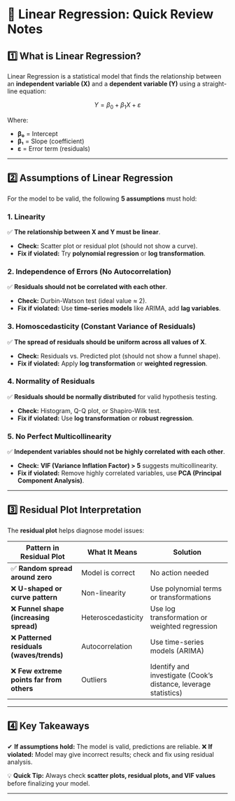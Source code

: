 # 📌 Linear Regression: Quick Review Notes

## 1️⃣ What is Linear Regression?
Linear Regression is a statistical model that finds the relationship between an **independent variable (X)** and a **dependent variable (Y)** using a straight-line equation:

```math
Y = β_0 + β_1X + ε
```

Where:
- **β₀** = Intercept
- **β₁** = Slope (coefficient)
- **ε** = Error term (residuals)

---

## 2️⃣ Assumptions of Linear Regression
For the model to be valid, the following **5 assumptions** must hold:

### **1. Linearity**
✅ **The relationship between X and Y must be linear**.
- **Check:** Scatter plot or residual plot (should not show a curve).
- **Fix if violated:** Try **polynomial regression** or **log transformation**.

### **2. Independence of Errors (No Autocorrelation)**
✅ **Residuals should not be correlated with each other**.
- **Check:** Durbin-Watson test (ideal value ≈ 2).
- **Fix if violated:** Use **time-series models** like ARIMA, add **lag variables**.

### **3. Homoscedasticity (Constant Variance of Residuals)**
✅ **The spread of residuals should be uniform across all values of X**.
- **Check:** Residuals vs. Predicted plot (should not show a funnel shape).
- **Fix if violated:** Apply **log transformation** or **weighted regression**.

### **4. Normality of Residuals**
✅ **Residuals should be normally distributed** for valid hypothesis testing.
- **Check:** Histogram, Q-Q plot, or Shapiro-Wilk test.
- **Fix if violated:** Use **log transformation** or **robust regression**.

### **5. No Perfect Multicollinearity**
✅ **Independent variables should not be highly correlated with each other**.
- **Check:** **VIF (Variance Inflation Factor) > 5** suggests multicollinearity.
- **Fix if violated:** Remove highly correlated variables, use **PCA (Principal Component Analysis)**.

---

## 3️⃣ Residual Plot Interpretation
The **residual plot** helps diagnose model issues:

| **Pattern in Residual Plot** | **What It Means** | **Solution** |
|----------------------|----------------------|--------------|
| ✅ **Random spread around zero** | Model is correct | No action needed |
| ❌ **U-shaped or curve pattern** | Non-linearity | Use polynomial terms or transformations |
| ❌ **Funnel shape (increasing spread)** | Heteroscedasticity | Use log transformation or weighted regression |
| ❌ **Patterned residuals (waves/trends)** | Autocorrelation | Use time-series models (ARIMA) |
| ❌ **Few extreme points far from others** | Outliers | Identify and investigate (Cook’s distance, leverage statistics) |

---

## 4️⃣ Key Takeaways
✔ **If assumptions hold:** The model is valid, predictions are reliable.
❌ **If violated:** Model may give incorrect results; check and fix using residual analysis.

💡 **Quick Tip:** Always check **scatter plots, residual plots, and VIF values** before finalizing your model.

---
